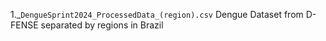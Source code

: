 1._`DengueSprint2024_ProcessedData_(region).csv` Dengue Dataset from D-FENSE separated by regions in Brazil 